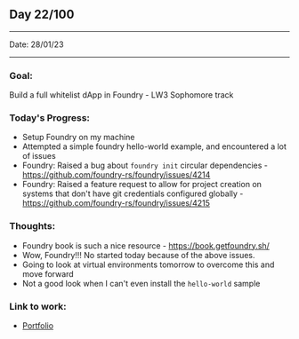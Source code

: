 ## Day 22/100

---

Date: 28/01/23

---

### Goal: 

Build a full whitelist dApp in Foundry - LW3 Sophomore track

### **Today's Progress**: 

- Setup Foundry on my machine
- Attempted a simple foundry hello-world example, and encountered a lot of issues
- Foundry: Raised a bug about `foundry init` circular dependencies - https://github.com/foundry-rs/foundry/issues/4214
- Foundry: Raised a feature request to allow for project creation on systems that don't have git credentials configured globally - https://github.com/foundry-rs/foundry/issues/4215

### **Thoughts**: 

- Foundry book is such a nice resource - https://book.getfoundry.sh/
- Wow, Foundry!!! No started today because of the above issues.
- Going to look at virtual environments tomorrow to overcome this and move forward
- Not a good look when I can't even install the `hello-world` sample

### **Link to work:** 
- [Portfolio](https://activate-glacier-instinct.github.io/)
